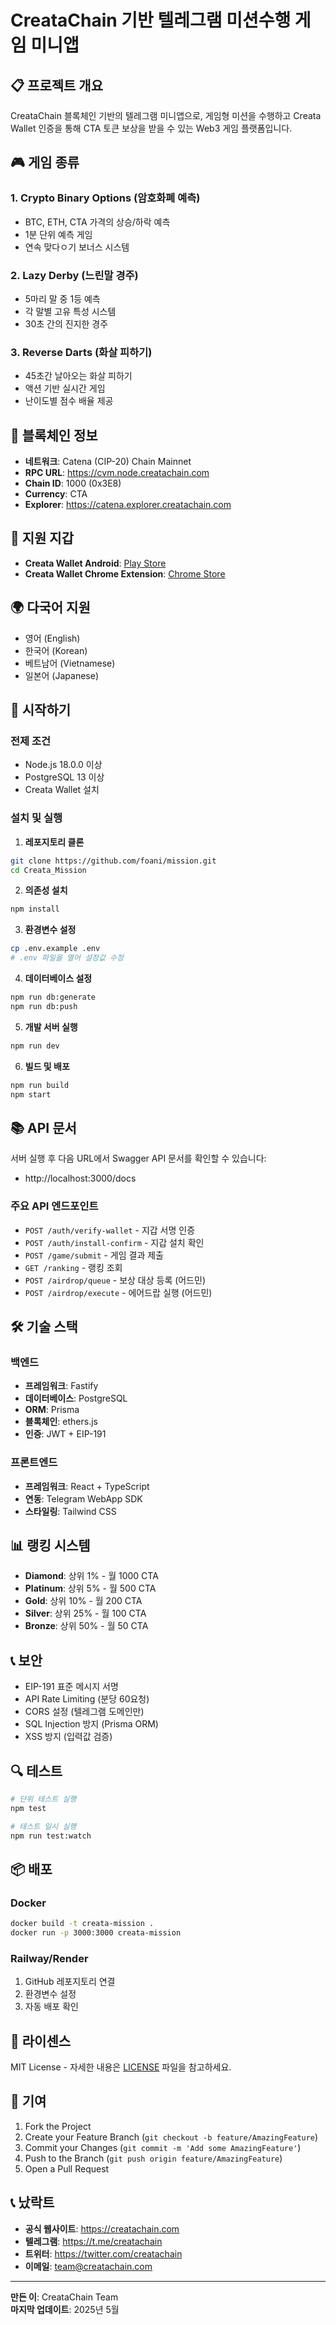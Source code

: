 # CreataChain 기반 텔레그램 미션수행 게임 미니앱



## 📋 프로젝트 개요

CreataChain 블록체인 기반의 텔레그램 미니앱으로, 게임형 미션을 수행하고 Creata Wallet 인증을 통해 CTA 토큰 보상을 받을 수 있는 Web3 게임 플랫폼입니다.

## 🎮 게임 종류

### 1. Crypto Binary Options (암호화폐 예측)
- BTC, ETH, CTA 가격의 상승/하락 예측
- 1분 단위 예측 게임
- 연속 맞다ﾷ기 보너스 시스템

### 2. Lazy Derby (느린말 경주)
- 5마리 말 중 1등 예측
- 각 말별 고유 특성 시스템
- 30초 간의 진지한 경주

### 3. Reverse Darts (화살 피하기)
- 45초간 날아오는 화살 피하기
- 액션 기반 실시간 게임
- 난이도별 점수 배율 제공

## 🔗 블록체인 정보

- **네트워크**: Catena (CIP-20) Chain Mainnet
- **RPC URL**: https://cvm.node.creatachain.com
- **Chain ID**: 1000 (0x3E8)
- **Currency**: CTA
- **Explorer**: https://catena.explorer.creatachain.com

## 🔐 지원 지갑

- **Creata Wallet Android**: [Play Store](https://play.google.com/store/apps/details?id=com.creatawallet)
- **Creata Wallet Chrome Extension**: [Chrome Store](https://chromewebstore.google.com/detail/creata-chain/cnggilgmpgkjbkpbpbmkipjblgcdbpea)

## 🌍 다국어 지원

- 영어 (English)
- 한국어 (Korean)
- 베트남어 (Vietnamese)
- 일본어 (Japanese)

## 🚀 시작하기

### 전제 조건
- Node.js 18.0.0 이상
- PostgreSQL 13 이상
- Creata Wallet 설치

### 설치 및 실행

1. **레포지토리 클론**
```bash
git clone https://github.com/foani/mission.git
cd Creata_Mission
```

2. **의존성 설치**
```bash
npm install
```

3. **환경변수 설정**
```bash
cp .env.example .env
# .env 파일을 열어 설정값 수정
```

4. **데이터베이스 설정**
```bash
npm run db:generate
npm run db:push
```

5. **개발 서버 실행**
```bash
npm run dev
```

6. **빌드 및 배포**
```bash
npm run build
npm start
```

## 📚 API 문서

서버 실행 후 다음 URL에서 Swagger API 문서를 확인할 수 있습니다:
- http://localhost:3000/docs

### 주요 API 엔드포인트

- `POST /auth/verify-wallet` - 지갑 서명 인증
- `POST /auth/install-confirm` - 지갑 설치 확인
- `POST /game/submit` - 게임 결과 제출
- `GET /ranking` - 랭킹 조회
- `POST /airdrop/queue` - 보상 대상 등록 (어드민)
- `POST /airdrop/execute` - 에어드랍 실행 (어드민)

## 🛠️ 기술 스택

### 백엔드
- **프레임워크**: Fastify
- **데이터베이스**: PostgreSQL
- **ORM**: Prisma
- **블록체인**: ethers.js
- **인증**: JWT + EIP-191

### 프론트엔드
- **프레임워크**: React + TypeScript
- **연동**: Telegram WebApp SDK
- **스타일링**: Tailwind CSS

## 📊 랭킹 시스템

- **Diamond**: 상위 1% - 월 1000 CTA
- **Platinum**: 상위 5% - 월 500 CTA
- **Gold**: 상위 10% - 월 200 CTA
- **Silver**: 상위 25% - 월 100 CTA
- **Bronze**: 상위 50% - 월 50 CTA

## 📞 보안

- EIP-191 표준 메시지 서명
- API Rate Limiting (분당 60요청)
- CORS 설정 (텔레그램 도메인만)
- SQL Injection 방지 (Prisma ORM)
- XSS 방지 (입력값 검증)

## 🔍 테스트

```bash
# 단위 테스트 실행
npm test

# 테스트 일시 실행
npm run test:watch
```

## 📦 배포

### Docker
```bash
docker build -t creata-mission .
docker run -p 3000:3000 creata-mission
```

### Railway/Render
1. GitHub 레포지토리 연결
2. 환경변수 설정
3. 자동 배포 확인

## 📝 라이센스

MIT License - 자세한 내용은 [LICENSE](LICENSE) 파일을 참고하세요.

## 🤝 기여

1. Fork the Project
2. Create your Feature Branch (`git checkout -b feature/AmazingFeature`)
3. Commit your Changes (`git commit -m 'Add some AmazingFeature'`)
4. Push to the Branch (`git push origin feature/AmazingFeature`)
5. Open a Pull Request

## 📞 났락트

- **공식 웹사이트**: https://creatachain.com
- **텔레그램**: https://t.me/creatachain
- **트위터**: https://twitter.com/creatachain
- **이메일**: team@creatachain.com

---

**만든 이**: CreataChain Team  
**마지막 업데이트**: 2025년 5월
